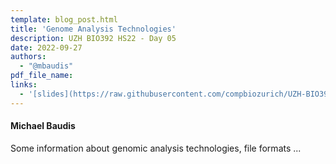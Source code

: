 ```yaml
---
template: blog_post.html
title: 'Genome Analysis Technologies'
description: UZH BIO392 HS22 - Day 05
date: 2022-09-27
authors:
  - "@mbaudis"
pdf_file_name: 
links:
  - '[slides](https://raw.githubusercontent.com/compbiozurich/UZH-BIO392/master/course-material/2022/2022-09-27___Michael-Baudis__Genomic-Technologies-and-Genome-Editions___BIO392-HS22.pdf)'
---
```


#### Michael Baudis

Some information about genomic analysis technologies, file formats ...

<!--more-->

